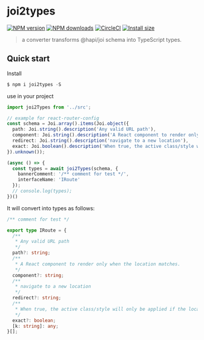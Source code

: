 # joi2types

[![NPM version](https://img.shields.io/npm/v/joi2types.svg?style=flat)](https://npmjs.org/package/joi2types) [![NPM downloads](http://img.shields.io/npm/dm/joi2types.svg?style=flat)](https://npmjs.org/package/joi2types) [![CircleCI](https://circleci.com/gh/ycjcl868/joi2types/tree/master.svg?style=svg)](https://circleci.com/gh/ycjcl868/joi2types/tree/master) [![Install size](https://badgen.net/packagephobia/install/joi2types)](https://packagephobia.now.sh/result?p=joi2types)

> a converter transforms @hapi/joi schema into TypeScript types.

## Quick start

Install

```ts
$ npm i joi2types -S
```

use in your project

```ts
import joi2Types from '../src';

// example for react-router-config
const schema = Joi.array().items(Joi.object({
  path: Joi.string().description('Any valid URL path'),
  component: Joi.string().description('A React component to render only when the location matches.'),
  redirect: Joi.string().description('navigate to a new location'),
  exact: Joi.boolean().description('When true, the active class/style will only be applied if the location is matched exactly.'),
}).unknown());

(async () => {
  const types = await joi2Types(schema, {
    bannerComment: '/** comment for test */',
    interfaceName: 'IRoute'
  });
  // console.log(types);
})()
```

It will convert into types as follows:

```ts
/** comment for test */

export type IRoute = {
  /**
   * Any valid URL path
   */
  path?: string;
  /**
   * A React component to render only when the location matches.
   */
  component?: string;
  /**
   * navigate to a new location
   */
  redirect?: string;
  /**
   * When true, the active class/style will only be applied if the location is matched exactly.
   */
  exact?: boolean;
  [k: string]: any;
}[];
```
